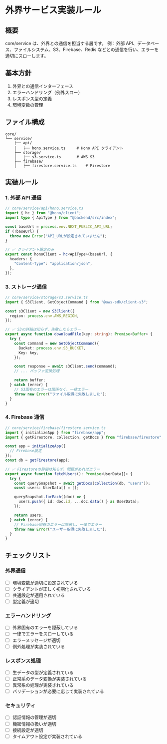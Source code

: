 # 外界サービス実装ルール

## 概要

core/service は、外界との通信を担当する層です。
例：外部 API、データベース、ファイルシステム、S3、Firebase、Redis などとの通信を行い、エラーを適切にスローします。

## 基本方針

1. 外界との通信インターフェース
2. エラーハンドリング（例外スロー）
3. レスポンス型の定義
4. 環境変数の管理

## ファイル構成

```
core/
└── service/
    ├── api/
    │   ├── hono.service.ts     # Hono API クライアント
    ├── storage/
    │   ├── s3.service.ts       # AWS S3
    ├── firebase/
    │   ├── firestore.service.ts    # Firestore
```

## 実装ルール

### 1. 外部 API 通信

```typescript
// core/service/api/hono.service.ts
import { hc } from "@hono/client";
import type { ApiType } from "@backend/src/index";

const baseUrl = process.env.NEXT_PUBLIC_API_URL;
if (!baseUrl) {
  throw new Error("API_URLが設定されていません");
}

// ✅ クライアント設定のみ
export const honoClient = hc<ApiType>(baseUrl, {
  headers: {
    "Content-Type": "application/json",
  },
});
```

### 3. ストレージ通信

```typescript
// core/service/storage/s3.service.ts
import { S3Client, GetObjectCommand } from "@aws-sdk/client-s3";

const s3Client = new S3Client({
  region: process.env.AWS_REGION,
});

// ✅ S3の詳細は知らず、失敗したらエラー
export async function downloadFile(key: string): Promise<Buffer> {
  try {
    const command = new GetObjectCommand({
      Bucket: process.env.S3_BUCKET,
      Key: key,
    });

    const response = await s3Client.send(command);
    // ... バッファ変換処理

    return buffer;
  } catch (error) {
    // S3固有のエラーは関係なく、一律エラー
    throw new Error("ファイル取得に失敗しました");
  }
}
```

### 4. Firebase 通信

```typescript
// core/service/firebase/firestore.service.ts
import { initializeApp } from "firebase/app";
import { getFirestore, collection, getDocs } from "firebase/firestore";

const app = initializeApp({
  // Firebase設定
});
const db = getFirestore(app);

// ✅ Firestoreの詳細は知らず、問題があればエラー
export async function fetchUsers(): Promise<UserData[]> {
  try {
    const querySnapshot = await getDocs(collection(db, "users"));
    const users: UserData[] = [];

    querySnapshot.forEach((doc) => {
      users.push({ id: doc.id, ...doc.data() } as UserData);
    });

    return users;
  } catch (error) {
    // Firebase固有のエラーは隠蔽し、一律でエラー
    throw new Error("ユーザー取得に失敗しました");
  }
}
```

## チェックリスト

### 外界通信

- [ ] 環境変数が適切に設定されている
- [ ] クライアントが正しく初期化されている
- [ ] 共通設定が適用されている
- [ ] 型定義が適切

### エラーハンドリング

- [ ] 外界固有のエラーを隠蔽している
- [ ] 一律でエラーをスローしている
- [ ] エラーメッセージが適切
- [ ] 例外処理が実装されている

### レスポンス処理

- [ ] 生データの型が定義されている
- [ ] 正常系のデータ変換が実装されている
- [ ] 異常系の処理が実装されている
- [ ] バリデーションが必要に応じて実装されている

### セキュリティ

- [ ] 認証情報の管理が適切
- [ ] 機密情報の扱いが適切
- [ ] 接続設定が適切
- [ ] タイムアウト設定が実装されている
